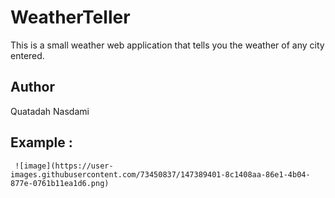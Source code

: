 # WeatherTeller
This is a small weather web application that tells you the weather of any city entered.
## Author
Quatadah Nasdami

## Example : 
     ![image](https://user-images.githubusercontent.com/73450837/147389401-8c1408aa-86e1-4b04-877e-0761b11ea1d6.png)
